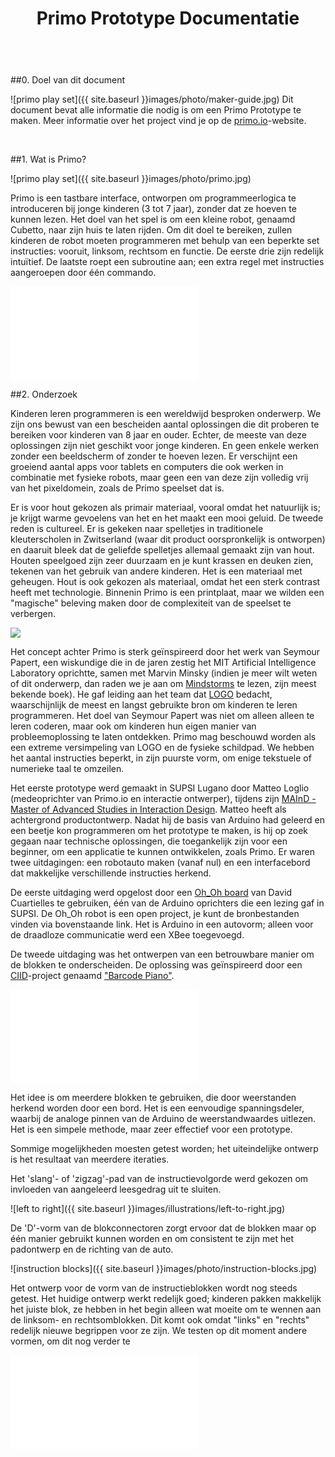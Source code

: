 ﻿---
layout: default
title: Primo Prototype Documentatie
language: Nederlands
category: language
---

<br>

<div id="content" markdown="1">
##0. Doel van dit document

![primo play set]({{ site.baseurl }}images/photo/maker-guide.jpg)
Dit document bevat alle informatie die nodig is om een Primo Prototype te maken.
Meer informatie over het project vind je op de [primo.io](http://primo.io)-website.

<br>

##1. Wat is Primo?

![primo play set]({{ site.baseurl }}images/photo/primo.jpg)

Primo is een tastbare interface, ontworpen om programmeerlogica te introduceren bij jonge kinderen (3 tot 7 jaar), zonder dat ze hoeven te kunnen lezen. Het doel van het spel is om een kleine robot, genaamd Cubetto, naar zijn huis te laten rijden. Om dit doel te bereiken, zullen kinderen de  robot moeten programmeren met behulp van een beperkte set instructies: vooruit, linksom, rechtsom en functie. De eerste drie zijn redelijk intuïtief. De laatste roept een subroutine aan; een extra regel met instructies aangeroepen door één commando.

<div class="videoWrapper">
	<iframe src="//player.vimeo.com/video/82620072" frameborder="0" webkitallowfullscreen="true" mozallowfullscreen="true"  allowfullscreen="true">        
    </iframe> 
</div>

##2. Onderzoek

Kinderen leren programmeren is een wereldwijd besproken onderwerp. We zijn ons bewust van een bescheiden aantal oplossingen die dit proberen te bereiken voor kinderen van 8 jaar en ouder. Echter, de meeste van deze oplossingen zijn niet geschikt voor jonge kinderen. En geen enkele werken zonder een beeldscherm of zonder te hoeven lezen. Er verschijnt een groeiend aantal apps voor tablets en computers die ook werken in combinatie met fysieke robots, maar geen een van deze zijn volledig vrij van het pixeldomein, zoals de Primo speelset dat is.

Er is voor hout gekozen als primair materiaal, vooral omdat het natuurlijk is; je krijgt warme gevoelens van het en het maakt een mooi geluid. De tweede reden is cultureel. Er is gekeken naar spelletjes in traditionele kleuterscholen in Zwitserland (waar dit product oorspronkelijk is ontworpen) en daaruit bleek dat de geliefde spelletjes allemaal gemaakt zijn van hout. Houten speelgoed zijn zeer duurzaam en je kunt krassen en deuken zien, tekenen van het gebruik van andere kinderen. Het is een materiaal met geheugen. Hout is ook gekozen als materiaal, omdat het een sterk contrast heeft met technologie. Binnenin Primo is een printplaat, maar we wilden een "magische" beleving maken door de complexiteit van de speelset te verbergen.

<img class="float" src="{{ site.baseurl }}images/photo/logo-turtle.jpg">

Het concept achter Primo is sterk geïnspireerd door het werk van Seymour Papert, een wiskundige die in de jaren zestig het MIT Artificial Intelligence Laboratory oprichtte, samen met Marvin Minsky (indien je meer wilt weten of dit onderwerp, dan raden we je aan om [Mindstorms](http://www.amazon.co.uk/Mindstorms-Children-Computers-Powerful-Ideas/dp/0465046746/ref=sr_1_1?ie=UTF8&qid=1393675158&sr=8-1&keywords=mindstorms+papert) te lezen, zijn meest bekende boek). He gaf leiding aan het team dat [LOGO](http://en.wikipedia.org/wiki/Logo_(programming_language)) bedacht, waarschijnlijk de meest en langst gebruikte bron om kinderen te leren programmeren. Het doel van Seymour Papert was niet om alleen alleen te leren coderen, maar ook om kinderen hun eigen manier van probleemoplossing te laten ontdekken. Primo mag beschouwd worden als een extreme versimpeling van LOGO en de fysieke schildpad. We hebben het aantal instructies beperkt, in zijn puurste vorm, om enige tekstuele of numerieke taal te omzeilen.

Het eerste prototype werd gemaakt in SUPSI Lugano door Matteo Loglio (medeoprichter van Primo.io en interactie ontwerper), tijdens zijn [MAInD - Master of Advanced Studies in Interaction Design](http://www.maind.supsi.ch/). Matteo heeft als achtergrond productontwerp. Nadat hij de basis van Arduino had geleerd en een beetje kon programmeren om het prototype te maken, is hij op zoek gegaan naar technische oplossingen, die toegankelijk zijn voor een beginner, om een applicatie te kunnen ontwikkelen, zoals Primo. Er waren twee uitdagingen: een robotauto maken (vanaf nul) en een interfacebord dat makkelijke verschillende instructies herkend.

De eerste uitdaging werd opgelost door een [Oh_Oh board](http://david.cuartielles.com/w/Maquila2/Ohoh) van David Cuartielles te gebruiken, één van de Arduino oprichters die een lezing gaf in SUPSI. De Oh_Oh robot is een open project, je kunt de bronbestanden vinden via bovenstaande link. Het is Arduino in een autovorm; alleen voor de draadloze communicatie werd een XBee toegevoegd.

De tweede uitdaging was het ontwerpen van een betrouwbare manier om de blokken te onderscheiden. De oplossing was geïnspireerd door een [CIID](http://ciid.dk/)-project genaamd ["Barcode Piano"](http://ciid.dk/education/portfolio/idp11/courses/physical-computing/projects/barcode-piano/). 

<div class="videoWrapper">
	<iframe src="//player.vimeo.com/video/19704918" frameborder="0" webkitallowfullscreen="true" mozallowfullscreen="true"  allowfullscreen="true">    
    </iframe>
</div> 


Het idee is om meerdere blokken te gebruiken, die door weerstanden herkend worden door een bord. Het is een eenvoudige spanningsdeler, waarbij de analoge pinnen van de Arduino de weerstandwaardes uitlezen. Het is een simpele methode, maar zeer effectief voor een prototype.

Sommige mogelijkheden moesten getest worden; het uiteindelijke ontwerp is het resultaat van meerdere iteraties.

Het 'slang'- of 'zigzag'-pad van de instructievolgorde werd gekozen om invloeden van aangeleerd leesgedrag uit te sluiten.

![left to right]({{ site.baseurl }}images/illustrations/left-to-right.jpg)

De 'D'-vorm van de blokconnectoren zorgt ervoor dat de blokken maar op één manier gebruikt kunnen worden en om consistent te zijn met het padontwerp en de richting van de auto.

![instruction blocks]({{ site.baseurl }}images/photo/instruction-blocks.jpg)

Het ontwerp voor de vorm van de instructieblokken wordt nog steeds getest. Het huidige ontwerp werkt redelijk goed; kinderen pakken makkelijk het juiste blok, ze hebben in het begin alleen wat moeite om te wennen aan de linksom- en rechtsomblokken. Dit komt ook omdat "links" en "rechts" redelijk nieuwe begrippen voor ze zijn. We testen op dit moment andere vormen, om dit nog verder te 

<div class="videoWrapper">
	<iframe src="//player.vimeo.com/video/50570097" frameborder="0" webkitallowfullscreen="true" mozallowfullscreen="true"  allowfullscreen="true">
        
    </iframe>
</div>

In eerste instantie was de robot een speelgoedauto. Een zeer complexe en tijdrovende vorm om te maken, omdat het een vorm (uitgesneden met een lasercutter) is die laag voor laag aan elkaar geplakt is en daarna meer dan een uur geschuurd moet worden. De auto had ook een andere beperking; het was zeer gericht op jongens. Als 'breinspeelgoed'-maker wilden we discussies en opmerkingen over jongensgericht speelgoed voorkomen. We wilden neutraal blijven en wilden geen speelgoed ontwerpen speciaal voor jongens of meisjes. Daarom hebben we gekozen voor een zeer neutrale vorm, een doos.

Er werd een naam, persoonlijkheid en een glimlach gegeven aan het doosje, zodat het aantrekkelijker werd voor kinderen. De robot heet "Cubetto" (Italiaans voor "kleine kubus"). Het idee is ook om een basismodule te maken van Cubetto, dat later makkelijk uitgebreid en aangepast kan worden in de toekomst.

![cubetto]({{ site.baseurl }}images/photo/cubetto.jpg)

##3. Om te beginnen

###3.1 De basis

Primo bestaat uit drie delen: een interfacebord, Cubetto en een set instructieblokken. Door instructieblokken in het interfacebord te plaatsen, maken kinderen een instructieset (een programma) welke Cubette uitvoert.

Er zijn vier type instructieblokken. Hierdoor moeten 4 verschillende weerstandwaardes gebruikt worden; het liefst met een groot waardeverschil tussen elkaar.

De blokken worden in de gaten van het interfacebord geplaatst, waar de weerstandwaarde wordt herkent. Daarna worden de waarden verwerkt in een tekenreeks welke naar Cubetto worden gestuurd met behulp van twee XBee-modules. Cubette voert deze instructies vervolgens uit, één voor één.

Het brein van het prototype is gemaakt met twee Arduino's, een UNO (een Leonardo of Duemilanove kan ook) voor Cubetto en een Mega voor het interfacebord, waar 16 analoge inputs nodig zijn.

###3.2 Electronica

###Benodige gereedschappen

* Soldeerbout
* Soldeertin
* Draad
* Lijmpistool
* Houtlijm
* Kopertape (5mm breed)

###Materialen (prijzen in Euro)

Cubetto ~ 88 €

* Arduino UNO (of Leonardo) - 20 € : [Arduino Store](http://store.arduino.cc/index.php?main_page=product_info&cPath=11&products_id=195#.UxC5nfTV_bA)
* Arduino Proto Wireless Shield - 14.90 € : [Arduino Store](http://store.arduino.cc/index.php?main_page=product_info&cPath=37_5&products_id=145#.UxC53vTV_bA)
* SN754410 motor driver - 3.90 € : [Arduino Store](http://store.arduino.cc/index.php?main_page=product_info&cPath=6_33&products_id=153#.UxC5-_TV_bB)
* XBee (serie 1 of 2, maakt niet uit welke) : 23.90 € - [Arduino Store](http://store.arduino.cc/index.php?main_page=product_info&cPath=37_38&products_id=292#.UxC6cvTV_bA)
* SolarBotics wielen x 2 : 4.74 € - [Solarbotics Store](https://solarbotics.com/product/gmpw/)
* SolarBotics Gear Motors GM3 x 2 : 8.36 € - [Solarbotics Store](https://solarbotics.com/product/gm3/)
* 2 ball casters : 5.79 € - [Solarbotics Store](https://solarbotics.com/product/23160/)
* CNY70 x 2 : 1 € - [Mouser](http://uk.mouser.com/ProductDetail/Vishay/CNY70/?qs=%2fha2pyFaduj8YpDhNNtXszq4w32cl%2fAjUjdOwQUvJUM%3d)
* (optioneel) batterijhouder : 4 € - [Solarbotics Store](https://solarbotics.com/product/bholdaa_4_cell/)
* (optioneel) 4 x oplaadbare batterijen

Interfacebord ~ 88 € (puur toeval)

* Arduino Mega 2560 : 39.00 € - [Arduino Store](http://store.arduino.cc/index.php?main_page=product_info&cPath=11&products_id=196#.UxC_gPTV_bA)
* Arduino Proto Wireless Shield : 14.90 - [Arduino Store](http://store.arduino.cc/index.php?main_page=product_info&cPath=37_5&products_id=145#.UxC53vTV_bA)
* XBee (serie 1 of 2, maakt niet uit welke) : 23.90 € - [Arduino Store](http://store.arduino.cc/index.php?main_page=product_info&cPath=37_38&products_id=292#.UxC6cvTV_bA)
* 16 5mm rode LED's : 1 € - [Mouser](http://uk.mouser.com/ProductDetail/Lite-On/LTL-4223/?Lite-On/LTL-4223/&qs=sGAEpiMZZMusoohG2hS%252b15J8d1kHl%252bvkJpzS4atZNEA=)
* 16 220 Ω weerstanden : 0.16 € - [Mouser](http://uk.mouser.com/ProductDetail/Xicon/291-220-RC/?qs=sGAEpiMZZMu61qfTUdNhG%2f1uGo5nxyCVqn6ChOCvUEE%3d)
* 16 10K Ω weerstanden : 0.16 € - [Mouser](http://uk.mouser.com/ProductDetail/Xicon/291-10K-RC/?qs=sGAEpiMZZMu61qfTUdNhG6xwTrVwTvbz8PPav3aExs8%3d)
* 1 knop : 1 € 
* 50 male Headers : 1 € 
* 16 dubbele male headers : 0.50 € - [Arduino Store](http://store.arduino.cc/index.php?main_page=product_info&cPath=6_32&products_id=294#.UxC_3fTV_bA)
* 50 female headers : 1 € - [Arduino Store](http://store.arduino.cc/index.php?main_page=product_info&cPath=6_32&products_id=188#.UxDAAfTV_bA)
* 16 magneten ø 4 h 3 : 3.5 € - [Supermagnete](http://www.supermagnete.ch/eng/S-04-03-N)

Instructie blokken ~ 4 €

* 4 x 4.7K Ω weerstand : 0.04 € - [Mouser](http://uk.mouser.com/ProductDetail/Xicon/291-47K-RC/?qs=sGAEpiMZZMu61qfTUdNhG%2fbdyz6pU6a%252bvHlD5kaZWgo%3d)
* 4 x 100K Ω weerstand : 0.04 € - [Mouser](http://uk.mouser.com/ProductDetail/Xicon/291-100K-RC/?qs=sGAEpiMZZMu61qfTUdNhG81NIhcRRUJQxII5Nsctha8%3d)
* 4 x 220 Ω weerstand : 0.04 € - [Mouser](http://uk.mouser.com/ProductDetail/Xicon/291-220-RC/?qs=sGAEpiMZZMu61qfTUdNhG%2f1uGo5nxyCVqn6ChOCvUEE%3d)
* 4 x 10K Ω weerstand : 0.04 € - [Mouser](http://uk.mouser.com/ProductDetail/Xicon/291-10K-RC/?qs=sGAEpiMZZMu61qfTUdNhG6xwTrVwTvbz8PPav3aExs8%3d)
* 16 magneten ø 4 h 3 : 3.5 € - [Supermagnete](http://www.supermagnete.ch/eng/S-04-03-N)

###3.3 Spanning

Cubetto en (optioneel) het interfacebord worden gevoed door batterijen. Je kunt LiPo- of AA-batterijen gebruiken voor het prototype, die keuze is aan jou. Wij hebben beide gebruikt; LiPo-batterijen zijn erg goed, maar hebben extra producten nodig. Als je vanaf nul begint, raden we AA-batterijen aan. Ze raken wel snel leeg; daarom kun je het beste oplaadbare batterijen gebruiken, zoals NiMh.

###3.4 Ontwerp van het prototype

Het hele product is gemaakt van hout en uitgesneden met behulp van een lasercutter. Er is voornamelijk hout van 4 mm gebruikt, terwijl één laag 1 mm dik hout gebruikt. Je kunt deze onderdelen laten snijden door een dienst zoals Ponoko of in een FabLab bij je in de buurt. Het eerste prototype werd gemaakt in [FabLab Lugano](http://fablab.supsi.ch/). Het ontwerp werd verder ontwikkeld in [FabLab Torino](http://fablabtorino.org/), waar een deel van het Primo-ontwerpteam nog steeds zit.

Het maken van Cubetto en het interfacebord is een bewerkelijk, maar erg simpel proces. Hun buitenkant zijn in de basis dozen. De echte complexiteit ligt in de instructieblokken. Deze zijn gemaakt van een dubbele 4mm houten laag met een magneet en een gesoldeerde weerstand binnenin.

##4. Het prototype maken

###[Download de bestanden voor de lasercutter](files/primo-prototype-laser.zip)

###4.1 Interfacebord

To make the interface board you have to laser cut two files: interface-board-4mm.dxf and interface-board-1mm.dxf: the first one is for 4mm plywood and the second one for 1mm plywood. As you can see from the files, the parts are numbered, to ease the assembly process. The numbers are stored on a different layer, so you can easily remove them before lasering. We recommend adjusting the hole for the push button, based on the size of the button you wish to use or have.

First of all, you have to glue parts 3 and 4 together, use the holes in the corners to align them with screws while gluing and let it rest for a night. 

Then take the copper tape, cut 32 pieces of 70mm each and put them inside the rectangular holes in the part that you just glued, they should be at least 30mm wide on each side. Once you finished, you can now glue all the remaining top layers of the interface board, this is the correct order:

Then take the copper tape, cut 32 pieces of 70mm each and put them inside the rectangular holes in the part that you just glued, they should be at least 30mm wide on each side. 

![copper connectors]({{ site.baseurl }}images/illustrations/board-1.jpg)
![copper connectors]({{ site.baseurl }}images/illustrations/board-2.jpg)

Once you finished, you can now glue the previously glued parts, 1+2 with 3+4.

![copper connectors]({{ site.baseurl }}images/illustrations/board-esploso.jpg)

Once the glue has dried, put the magnets in the little holes. Turn your top layer upside-down and fill the little holes with the magnets, make sure they are all in the same direction, doesn't matter if north or south. Seal the hole with a drop of hot glue.

Now the electronics. Start by making rails for the 5V and the GND, all along the hole lines like in the picture. The first ever prototype never had copper strips, it had wires (which you can also use), but in this prototype we used copper tape also for the rails. A real 100% time saver. It also makes things easier for creating connections.

![rails]({{ site.baseurl }}images/illustrations/board-3.jpg)

The next step is to wire one of the two connectors of every hole, to the ground rail. If you used copper tape, you can just use a tiny extra bit of it, just enough to touch both ends.

![rails]({{ site.baseurl }}images/illustrations/board-5.jpg)

Now we have to connect the other side of each connector to the 5V rail, but this time, with a 10KΩ resistor in-between. A cool thing of copper tape is that solder melts very well on top of it. This is the technique used:

![10k]({{ site.baseurl }}images/photo/diy-docs-1.jpg)

At the end of this process, you should have something like this:

![10k scheme]({{ site.baseurl }}images/illustrations/board-6.jpg)

Now it's time to put the LEDs; stick one red LED in each one of the 16 holes, then use a drop of hot glue to seal them to the wood. Once the glue is cold, we have to connect them. Just mind that LEDs have a polarity: the long leg is the anode and the short one the cathode. Connect each cathode to the ground rail, using a 220Ω Resistor.

![10k]({{ site.baseurl }}images/photo/diy-docs-6.jpg)

Connect each cathode to the ground rail, using a 220Ω Resistor.

![10k scheme]({{ site.baseurl }}images/illustrations/board-7.jpg)

The long leg of the LED, must be connected to a digital I/O pin on the Arduino Mega, these pins are numbered from 22 to 53. The LEDs must be connected in order, so that it will be much easier to access them later on in the code, in my prototype for example I started from pin number 30 up to 45 (there are 16 LEDs). 
The starting point is not important, as long as they are in the correct sequential order. This means for example that if we start from pin 30, the first LED must be attached to pin 30, the second to pin 31, the third to pin 32 and so on until LED 16 to pin 45. 

The cables are soldered to a rack of double male headers, as the digital pins on the Arduino Mega are laid out in a double line. In this way it's easy to plug and remove the Arduino from the board.

![rack]({{ site.baseurl }}images/photo/diy-docs-4.jpg)

Once all the LEDs are soldered, we have to solder our hand made connectors. These must be wired to the Arduino Mega analog pins, to read the different resistor values. Just like the LEDs, these must be connected in order, starting from A0 for hole 1 to A15 for hole 16. The wire has to start from the same point where we soldered previously the 10K resistor. See the illustration:

![analog input board connections]({{ site.baseurl }}images/illustrations/board-8.jpg)

<div class="cf">
<img class="float cf" src="{{ site.baseurl }}images/illustrations/button.jpg">

<p>
Here I used some single male headers, as the analog pins are all on a single line.
	
</p>

<p>
The last thing to connect is the button: take it and solder two cables to two opposite headers, then slip them trough the button hole, from the top, and push it all the way down, until it stops. Now flip the board, you should have the two wires coming out of the hole. Connect them as in the illustration: one straight to 5V, the other one to GND using a 10k Resistor. Then connect it to an Arduino digital pin from the button-end of the resistor, in this example we used pin number 50.
</p>
</div>


![photo]({{ site.baseurl }}images/photo/diy-docs-5.jpg)

Almost done with the board, now you just have to plug the Wireless Shield on top of the Arduino Mega and stick the headers in place in the board. To recap, 30 to 45 for the LEDs, A0 to A15 for the connectors and 50 for the button. Use the A0 to A5 pins on the Wireless Shield for the first 5 connectors. Don't forget to connect the ground rail to the GND pin and the 5V to the 5V pin.

![rack]({{ site.baseurl }}images/photo/diy-docs-3.jpg)

Now a little bit of fine-tuning: after that part 12 of the board has been painted, you can glue it with part 13 on top of the board.

Same for the red button: after part 14 has been painted, put something soft like cardboard on top of part 2, around the push button, then some hot glue on top of the push button and before the glue dries off, place the red button. See the illustration:

![photo]({{ site.baseurl }}images/illustrations/button-mechanics.jpg)

###INSTRUCTION BLOCKS

This is one instruction block, exploded:

<img class="float cf" src="{{ site.baseurl }}images/illustrations/instruction-esploso.jpg">

To make the Instruction Blocks, the first thing you have to do is laser cut the files, there's one for 4mm thick wood and one for 1mm wood. They are four layers, numbered from 1 to 4 and the drawings provided can be used to make 16 blocks, four of each kind.

Each block has a different resistor. These are the resistors used in the prototype:

FORWARD: 4.7K Ω<br>
LEFT: 100K Ω<br>
RIGHT: 220 Ω<br>
FUNCTION: 10K Ω

To make blocks, first you have to glue part 4 with part 3. 

After the glue has dried, you can start painting. See the illustration below to see what part should be colored:

![image]({{ site.baseurl }}images/illustrations/colors.jpg)

Now you have to cut two pieces of copper tape, 40mm long. Slip them in the holes of the two blocks that you just glued, making a ring around it using the upper and lower fissure, the ring must be quite tight.

![photo]({{ site.baseurl }}images/illustrations/instruction-block-guide.jpg)

After that, you have to put the magnet in the hole. While doing this, BE SURE THAT IT IS CORRECTELY ORIENTED, so that the block 'sticks' into the hole. If you put it the other way, it's going to be repelled by the other magnet, a funny outcome but not what we want to achieve.

Fix the magnet with a drop of hot glue and before the glue gets cold, put the right resistor on top, with the 'legs' laying on the copper tape. After that, the resistor must be soldered on the two pieces. After soldering, cut the extra leg length and glue part 2 on top of the resistor.

Finish your block by gluing the last layer, part number 1, on the top, then repeat the entire process for every single block :)

###CUBETTO

Electronics:

The prototype for Cubetto can be built using an Arduino Uno or Leonardo, with a Proto Wireless Shield on top. The reason for the Proto Shield is because it has a small prototyping area, that is wide enough to put the motor driver, the connectors for the optical encoders, motors and power. 

Cubetto has to spin 90 degrees left and right. A very inaccurate way is to use timing event, like "spin right for one second" and you can expect more or less the same result. "More or less" because it depends a lot from different factors, such as the floor, the battery power and so on. The way I solved this problem, is by detecting the amount of rotation from the wheel using two CNY70 optical encoders in combination with a sticker. The round sticker goes in the inner wheel and it's something like this:

![photo]({{ site.baseurl }}images/photo/diy-docs-14.jpg)

The sticker is split into black and white slices, this is because the CNY70 is able to detect the variation between a white slice and a black one. Basically inside it has an infrared LED that is always on and a phototransistor that is reading the amount of infrared light. When a black material is facing the component, almost no light is relfected, as the black color tends to absorb it. On the contrary, if the material is white, it reflects all the light, so the value read from the sensor it's very high. The difference between readings is used to count the rotation steps.

![photo]({{ site.baseurl }}images/illustrations/cny70-physycs.jpg)

The prototyping area of the Wireless Proto Shield is where the motor driver and other connectors for the other parts are soldered. For these, simply use male headers as connector and female headers on the other part.


![photo]({{ site.baseurl }}images/illustrations/wireless-shield-connections.jpg)

For these I used simple male headers as connector and female headers on the other part.

![photo]({{ site.baseurl }}images/photo/diy-docs-12.jpg)

![photo]({{ site.baseurl }}images/illustrations/wireless-shield-connections-1.jpg)

The SN754410 motor driver has 16 pins that must be connected following this scheme:

![photo]({{ site.baseurl }}images/illustrations/motor-driver.jpg)

The CNY70 scheme:

<img style="width:50%" src="{{ site.baseurl }}images/illustrations/cny70-wiring.jpg">

Design:

Start by lasering cubetto.dxf; All Cubetto parts are cut from 4mm plywood, follow these visual instructions to build the base:

![photo]({{ site.baseurl }}images/illustrations/cubetto-guide.jpg)

Don't mount the motors for now, first you have to mount the ball casters.

![photo]({{ site.baseurl }}images/illustrations/ball-caster.jpg)

![photo]({{ site.baseurl }}images/photo/diy-docs-9.jpg)

Now the CNY70. Solder the two opposite headers, that must be connected to 5V, together with a wire; then solder three wires to the remaining headers of the CNY70. At the end of these wires solder a row of three female headers. They will later be connected on to the headers of the proto shield.

The two cny70 must be placed on the edge of the bottom layer, with the LED and the photoransistot horizontally aligned. To fix them you can use some hot glue (or other types of glue). 

See the picture to understand the location.

![photo]({{ site.baseurl }}images/photo/diy-docs-11.jpg)

Just like for the CNY70, solder two wires to the little flaps that come out of each motor. You can twist the two wires to make them more resistent, then at the end, solder a row of two female header, just like in the illustration.

Now print the inner drawing with the black and white slices, glue them on a piece of cardboard (or laser cut wood, that's up to you), cut the perimeter and make a hole in the middle, as they will be inserted between the motor and the wheel. The white and black slices must point towards the inner side of Cubetto and the distance between the print and the CNY70 must be between 1 and 3 millimeters for the CNY70 to work properly.

![photo]({{ site.baseurl }}images/photo/diy-docs-10.jpg)

Now you can put the wheels on the motors, if you used the Solarbotics wheels, you can fasten them with the screw provided, don't make it too tight. 

Glue three out of the four 'walls' of Cubetto, parts 5, 7 and 8. We are going to leave the back removable, just in case we want to modify something. 

Take the battery holder and solder the black and red cable to other 2 female connectors. The headers on the shield will go to VIN and ground. A switch that breaks the red wire is heavily suggested.

![photo]({{ site.baseurl }}images/photo/diy-docs-13.jpg)

Now you can place the Arduino + Proto shield on top of the motors, plug all the headers on the shield and you have finished making Cubetto.
</div>

##Arduino

###[Download Arduino-bestanden](https://github.com/primo-io/arduino-sketches/raw/master/primo-prototype-arduino.zip)

De instructies staan als commentaar in de sketches.